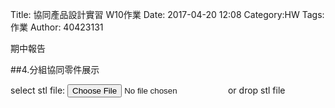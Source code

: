 Title: 協同產品設計實習   W10作業
Date: 2017-04-20 12:08
Category:HW
Tags:作業
Author: 40423131


期中報告

<!-- PELICAN_END_SUMMARY -->
##4.分組協同零件展示

<link href="./../2017w10/madeleine/src/css/Madeleine.css" rel="stylesheet">
<script src="./../2017w10/madeleine/src/stats.js"></script>
<script src="./../2017w10/madeleine/src/detector.js"></script>
<script src="./../2017w10/madeleine/src/three.min.js"></script>
<script src="./../2017w10/madeleine/src/Madeleine.js"></script>

<div id="target" class="madeleine"></div>

<script>
window.onload = function(){
    var madeleine = new Madeleine({
      target: 'target', // target div id
      data: './../2017w10/666.stl', // data path
      path: './../2017w10/madeleine/src/' // path to source directory from current html file
    });
}; 
</script>

<script src="https://cdnjs.cloudflare.com/ajax/libs/three.js/r68/three.min.js"
></script>
<script src="https://rawgit.com/mrdoob/three.js/master/examples/js/controls/TrackballControls.js"
></script>
<script src="./../data/w9/loader.js"></script>
<script src="./../data/w9/stl.js"></script>
<div>
select stl file: <input type="file" id="file" /> or drop stl file
</div>
<div id="view"></div>




